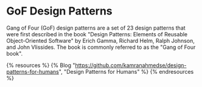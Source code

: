 # GoF Design Patterns

Gang of Four (GoF) design patterns are a set of 23 design patterns that were first described in the book "Design Patterns: Elements of Reusable Object-Oriented Software" by Erich Gamma, Richard Helm, Ralph Johnson, and John Vlissides. The book is commonly referred to as the "Gang of Four book".

{% resources %}
  {% Blog "https://github.com/kamranahmedse/design-patterns-for-humans", "Design Patterns for Humans" %}
{% endresources %}
